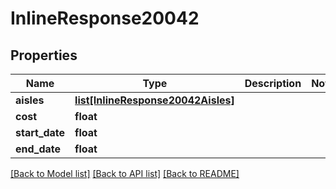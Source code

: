 # InlineResponse20042

## Properties
Name | Type | Description | Notes
------------ | ------------- | ------------- | -------------
**aisles** | [**list[InlineResponse20042Aisles]**](InlineResponse20042Aisles.md) |  | 
**cost** | **float** |  | 
**start_date** | **float** |  | 
**end_date** | **float** |  | 

[[Back to Model list]](../README.md#documentation-for-models) [[Back to API list]](../README.md#documentation-for-api-endpoints) [[Back to README]](../README.md)


